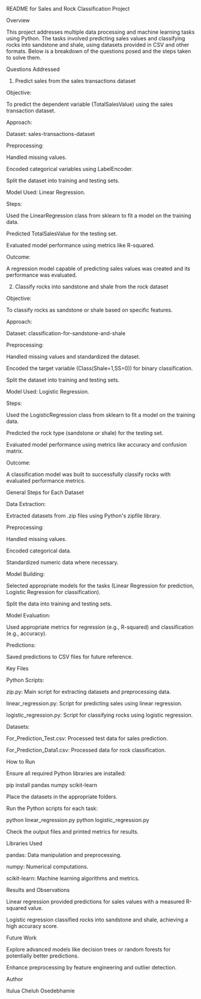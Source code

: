 README for Sales and Rock Classification Project

Overview

This project addresses multiple data processing and machine learning tasks using Python. The tasks involved predicting sales values and classifying rocks into sandstone and shale, using datasets provided in CSV and other formats. Below is a breakdown of the questions posed and the steps taken to solve them.

Questions Addressed

1. Predict sales from the sales transactions dataset

Objective:

To predict the dependent variable (TotalSalesValue) using the sales transaction dataset.

Approach:

Dataset: sales-transactions-dataset

Preprocessing:

Handled missing values.

Encoded categorical variables using LabelEncoder.

Split the dataset into training and testing sets.

Model Used: Linear Regression.

Steps:

Used the LinearRegression class from sklearn to fit a model on the training data.

Predicted TotalSalesValue for the testing set.

Evaluated model performance using metrics like R-squared.

Outcome:

A regression model capable of predicting sales values was created and its performance was evaluated.

2. Classify rocks into sandstone and shale from the rock dataset

Objective:

To classify rocks as sandstone or shale based on specific features.

Approach:

Dataset: classification-for-sandstone-and-shale

Preprocessing:

Handled missing values and standardized the dataset.

Encoded the target variable (Class(Shale=1,SS=0)) for binary classification.

Split the dataset into training and testing sets.

Model Used: Logistic Regression.

Steps:

Used the LogisticRegression class from sklearn to fit a model on the training data.

Predicted the rock type (sandstone or shale) for the testing set.

Evaluated model performance using metrics like accuracy and confusion matrix.

Outcome:

A classification model was built to successfully classify rocks with evaluated performance metrics.

General Steps for Each Dataset

Data Extraction:

Extracted datasets from .zip files using Python's zipfile library.

Preprocessing:

Handled missing values.

Encoded categorical data.

Standardized numeric data where necessary.

Model Building:

Selected appropriate models for the tasks (Linear Regression for prediction, Logistic Regression for classification).

Split the data into training and testing sets.

Model Evaluation:

Used appropriate metrics for regression (e.g., R-squared) and classification (e.g., accuracy).

Predictions:

Saved predictions to CSV files for future reference.

Key Files

Python Scripts:

zip.py: Main script for extracting datasets and preprocessing data.

linear_regression.py: Script for predicting sales using linear regression.

logistic_regression.py: Script for classifying rocks using logistic regression.

Datasets:

For_Prediction_Test.csv: Processed test data for sales prediction.

For_Prediction_Data1.csv: Processed data for rock classification.

How to Run

Ensure all required Python libraries are installed:

pip install pandas numpy scikit-learn

Place the datasets in the appropriate folders.

Run the Python scripts for each task:

python linear_regression.py
python logistic_regression.py

Check the output files and printed metrics for results.

Libraries Used

pandas: Data manipulation and preprocessing.

numpy: Numerical computations.

scikit-learn: Machine learning algorithms and metrics.

Results and Observations

Linear regression provided predictions for sales values with a measured R-squared value.

Logistic regression classified rocks into sandstone and shale, achieving a high accuracy score.

Future Work

Explore advanced models like decision trees or random forests for potentially better predictions.

Enhance preprocessing by feature engineering and outlier detection.

Author

Itulua Cheluh Osedebhamie

